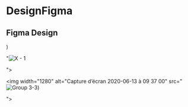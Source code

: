 # DesignFigma
## Figma Design
)

"![X - 1](https://user-images.githubusercontent.com/64682028/87240361-34f63a80-c419-11ea-90f0-97ccee23b1b7.png)

">

<img width="1280" alt="Capture d’écran 2020-06-13 à 09 37 00" src="![Group 3-3](https://user-images.githubusercontent.com/64682028/87240392-67a03300-c419-11ea-93b9-d07a80de643d.png))

">

